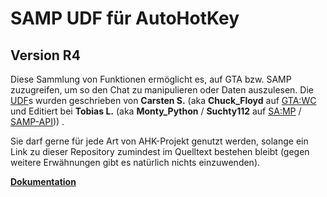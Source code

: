 SAMP UDF für AutoHotKey
=======================
Version R4
----------
Diese Sammlung von Funktionen ermöglicht es, auf GTA bzw. SAMP zuzugreifen, um so den Chat zu manipulieren oder Daten auszulesen.
Die [UDF](http://de.wikipedia.org/wiki/User_Defined_Function)s wurden geschrieben von **Carsten S.** (aka **Chuck_Floyd** auf [GTA:WC](http://***.net/) und Editiert bei **Tobias L.** (aka **Monty_Python** / **Suchty112** auf [SA:MP](http://sa-mp.de) / [SAMP-API](http://forum.samp-api.net))) .

Sie darf gerne für jede Art von AHK-Projekt genutzt werden, solange ein Link zu dieser Repository zumindest im Quelltext bestehen bleibt (gegen weitere Erwähnungen gibt es natürlich nichts einzuwenden).

**[Dokumentation](https://github.com/FrozenBrain/SAMP-UDF-for-AutoHotKey/wiki)**
